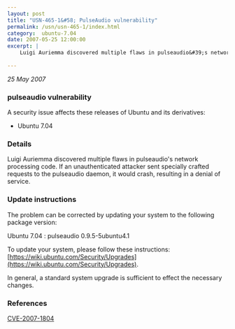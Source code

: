 ```yaml
---
layout: post
title: "USN-465-1&#58; PulseAudio vulnerability"
permalink: /usn/usn-465-1/index.html
category:  ubuntu-7.04
date: 2007-05-25 12:00:00
excerpt: |
    Luigi Auriemma discovered multiple flaws in pulseaudio&#39;s network processing code.  If an unauthenticated attacker sent specially crafted requests to the pulseaudio daemon, it would crash, resulting in a denial of service.
    
--- 
```

 
 

*25 May 2007*

### pulseaudio vulnerability

A security issue affects these releases of Ubuntu and its derivatives:

* Ubuntu 7.04

### Details

Luigi Auriemma discovered multiple flaws in pulseaudio&#39;s network processing code. If an unauthenticated attacker sent specially crafted requests to the pulseaudio daemon, it would crash, resulting in a denial of service.

### Update instructions

The problem can be corrected by updating your system to the following package version:

Ubuntu 7.04
 : pulseaudio <span>0.9.5-5ubuntu4.1</span>

To update your system, please follow these instructions: [https://wiki.ubuntu.com/Security/Upgrades](https://wiki.ubuntu.com/Security/Upgrades).

In general, a standard system upgrade is sufficient to effect the necessary changes.

### References

 
 [CVE-2007-1804](http://people.ubuntu.com/~ubuntu-security/cve/CVE-2007-1804)
 

